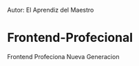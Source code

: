 Autor: El Aprendiz del Maestro

Frontend-Profecional
====================

Frontend Profeciona Nueva Generacion
